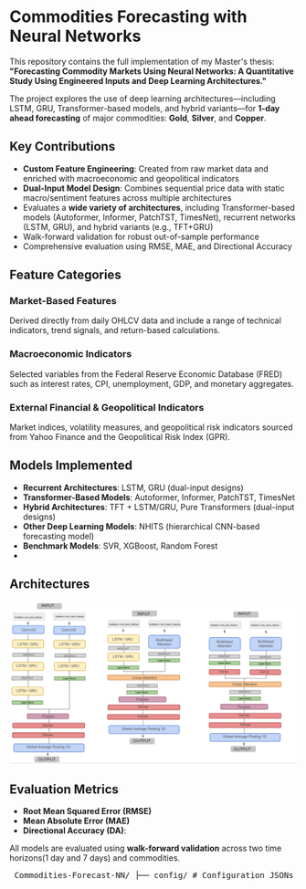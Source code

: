 #  Commodities Forecasting with Neural Networks

This repository contains the full implementation of my Master's thesis:  
**"Forecasting Commodity Markets Using Neural Networks: A Quantitative Study Using Engineered Inputs and Deep Learning Architectures."**

The project explores the use of deep learning architectures—including LSTM, GRU, Transformer-based models, and hybrid variants—for **1-day ahead forecasting** of major commodities: **Gold**, **Silver**, and **Copper**.


##  Key Contributions

-  **Custom Feature Engineering**: Created from raw market data and enriched with macroeconomic and geopolitical indicators
-  **Dual-Input Model Design**: Combines sequential price data with static macro/sentiment features across multiple architectures
-  Evaluates a **wide variety of architectures**, including Transformer-based models (Autoformer, Informer, PatchTST, TimesNet), recurrent networks (LSTM, GRU), and hybrid variants (e.g., TFT+GRU)
-  Walk-forward validation for robust out-of-sample performance
-  Comprehensive evaluation using RMSE, MAE, and Directional Accuracy


##  Feature Categories

###  Market-Based Features
Derived directly from daily OHLCV data and include a range of technical indicators, trend signals, and return-based calculations.

###  Macroeconomic Indicators
Selected variables from the Federal Reserve Economic Database (FRED) such as interest rates, CPI, unemployment, GDP, and monetary aggregates.

###  External Financial & Geopolitical Indicators
Market indices, volatility measures, and geopolitical risk indicators sourced from Yahoo Finance and the Geopolitical Risk Index (GPR).

##  Models Implemented

- **Recurrent Architectures**: LSTM, GRU (dual-input designs)
- **Transformer-Based Models**: Autoformer, Informer, PatchTST, TimesNet
- **Hybrid Architectures**: TFT + LSTM/GRU, Pure Transformers (dual-input designs)
- **Other Deep Learning Models**: NHITS (hierarchical CNN-based forecasting model)
- **Benchmark Models**: SVR, XGBoost, Random Forest
- 
## Architectures
![Model Architecture](data/arch_pic.png)


##  Evaluation Metrics

- **Root Mean Squared Error (RMSE)**
- **Mean Absolute Error (MAE)**
- **Directional Accuracy (DA)**:

All models are evaluated using **walk-forward validation** across two time horizons(1 day and 7 days) and commodities.


<pre> Commodities-Forecast-NN/ ├── config/ # Configuration JSONs for each model │ ├── con_gru.json │ ├── con_lstm.json │ ├── con_tft_gru.json │ ├── con_tft_lstm.json │ ├── con_transformers.json │ ├── ben_rf.json │ ├── ben_xgb.json │ └── ben_svr.json ├── data/ # Input datasets ├── notebooks/ # Jupyter notebooks (EDA etc.) ├── output/ # Generated metrics and plots ├── src/ │ ├── architectures/ # All model definitions │ │ ├── tf_stacked_gru.py │ │ ├── tf_stacked_lstm.py │ │ ├── tf_tft_gru.py │ │ ├── tf_tft_lstm.py │ │ ├── tf_transformers.py │ │ └── benchmarks.py │ └── train_tf.py # Training script ├── main.py # Entry point (optional) └── requirements.txt # Dependencies </pre>

